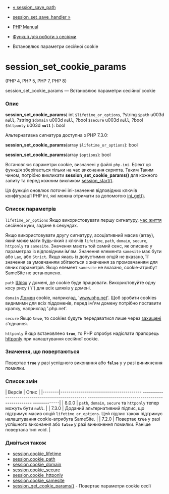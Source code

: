 - [« session_save_path](function.session-save-path.md)
- [session_set_save_handler »](function.session-set-save-handler.md)

- [PHP Manual](index.md)
- [Функції для роботи з сесіями](ref.session.md)
- Встановлює параметри сесійної cookie

# session_set_cookie_params

(PHP 4, PHP 5, PHP 7, PHP 8)

session_set_cookie_params — Встановлює параметри сесійної cookie

### Опис

**session_set_cookie_params**(
int `$lifetime_or_options`,
?string `$path` u003d **`null`**,
?string `$domain` u003d **`null`**,
?bool `$secure` u003d **`null`**,
?bool `$httponly` u003d **`null`**
): bool

Альтернативна сигнатура доступна з PHP 7.3.0:

**session_set_cookie_params**(array `$lifetime_or_options`): bool

**session_set_cookie_params**(array `$options`): bool

Встановлює параметри cookie, визначені у файлі `php.ini`. Ефект
ця функція зберігається тільки на час виконання скрипта. Таким
Таким чином, потрібно викликати **session_set_cookie_params()** для кожного
запиту та перед кожним викликом
[session_start()](function.session-start.md).

Ця функція оновлює поточні ini-значення відповідних ключів
конфігурації PHP ini, які можна отримати за допомогою
[ini_get()](function.ini-get.md).

### Список параметрів

`lifetime_or_options`
Якщо використовувати першу сигнатуру, [час
життя](session.configuration.md#ini.session.cookie-lifetime)
сесійної куки, задане в секундах.

Якщо використовувати другу сигнатуру, асоціативний масив (array),
який може мати будь-який з ключів `lifetime`, `path`, `domain`,
`secure`, `httponly` та `samesite`. Значення мають той самий сенс, як
описано у параметрах із відповідним ім'ям. Значення елемента
`samesite` має бути або `Lax`, або `Strict`. Якщо якась із
допустимих опцій не вказано, її значення за умовчанням збігаються з
значення за промовчанням для явних параметрів. Якщо елемент `samesite` не
вказано, cookie-атрибут SameSite не встановлено.

`path`
[Шлях](session.configuration.md#ini.session.cookie-path) у домені, де
cookie буде працювати. Використовуйте одну косу рису ('/') для всіх шляхів
у домені.

`domain`
[Домен](session.configuration.md#ini.session.cookie-domain) cookie,
наприклад, 'www.php.net'. Щоб зробити cookies видимими для всіх
піддоменів, перед ім'ям домену потрібно поставити крапку, наприклад
'.php.net'.

`secure`
Якщо **`true`**, то cookies будуть передаватися лише через
[захищені](session.configuration.md#ini.session.cookie-secure)
з'єднання.

`httponly`
Якщо встановлено **`true`**, то PHP спробує надіслати прапорець
[httponly](session.configuration.md#ini.session.cookie-httponly) при
налаштування сесійної cookie.

### Значення, що повертаються

Повертає **`true`** у разі успішного виконання або **`false`** у
у разі виникнення помилки.

### Список змін

| Версія | Опис |
|--------|---------------------------------------- -------------------------------------------------- -------------------------------------------------- -------------|
| 8.0.0 | `path`, `domain`, `secure` та `httponly` тепер можуть бути **`null`**. |
| 7.3.0 | Доданий альтернативний підпис, що підтримує масив опцій `lifetime_or_options`. Цей підпис також підтримує налаштування cookie-атрибута SameSite. |
| 7.2.0 | Повертає **`true`** у разі успішного виконання або **`false`** у разі виникнення помилки. Раніше повертала тип void. |

### Дивіться також

- [session.cookie_lifetime](session.configuration.md#ini.session.cookie-lifetime)
- [session.cookie_path](session.configuration.md#ini.session.cookie-path)
- [session.cookie_domain](session.configuration.md#ini.session.cookie-domain)
- [session.cookie_secure](session.configuration.md#ini.session.cookie-secure)
- [session.cookie_httponly](session.configuration.md#ini.session.cookie-httponly)
- [session.cookie_samesite](session.configuration.md#ini.session.cookie-samesite)
- [session_get_cookie_params()](function.session-get-cookie-params.md) -
Повертає параметри cookie сесії
